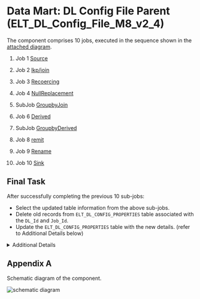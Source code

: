 # Data Mart: DL Config File Parent (ELT_DL_Config_File_M8_v2_4)

The component comprises 10 jobs, executed in the sequence shown in the [attached diagram](#appendix-a).


1. Job 1 [Source]()
2. Job 2 [lkp/join]()
3. Job 3 [Recoercing]()
4. Job 4 [NullReplacement]()

1. SubJob [GroupbyJoin](./DL_Value_File_subjobs/ELT_DL_ExecutesqlGroupbyFilter_Join.md)
1. Job 6 [Derived]()
1. SubJob [GroupbyDerived](./DL_Value_File_subjobs/ELT_DL_ExecutesqlGroupbyFilter_Derived.md)
3. Job 8 [remit]()
4. Job 9 [Rename]()
5. Job 10 [Sink]()

## Final Task
After successfully completing the previous 10 sub-jobs:
- Select the updated table information from the above sub-jobs.
- Delete old records from `ELT_DL_CONFIG_PROPERTIES` table associated with the `DL_Id` and `Job_Id`.
- Update the `ELT_DL_CONFIG_PROPERTIES` table with the new details. (refer to Additional Details below)

<details>
<summary>Additional Details</summary>

1. Select the updated table information

    ```sql
    select 
        DL_Id,
        DL_Name,
        DL_Table_Name,
        DL_Version,
        DL_Active_Flag
    from ELT_DL_Table_Info where DL_Active_Flag='1' and DL_Id='DL_Id'
    ```
1. Purge the old references
    ```sql
    Delete from ELT_DL_CONFIG_PROPERTIES where DL_Id = 'DL_Id' and Job_Id='Job_Id'
    ```

3. Details that have to be updated into the table `ELT_DL_CONFIG_PROPERTIES` 

    | Name             | Expression             |
    |------------------|------------------------|
    | DL_Id            | row3.DL_Id             |
    | Job_Id           | context.Job_Id         |
    | DL_Name          | row3.DL_Name           |
    | DL_Table_Name    | row3.DL_Table_Name     |
    | config_file_name  | Var.config_file_name   |
    | Active_Flag      | row3.DL_Active_Flag    |


</details>

## Appendix A

Schematic diagram of the component.

![schematic diagram](./DL_Value_File_subjobs/Images/ELT_DL_Config_File_M8_v2_4_0.1.png "ELT_DL_Config_File_M8_v2_4_0.1")
